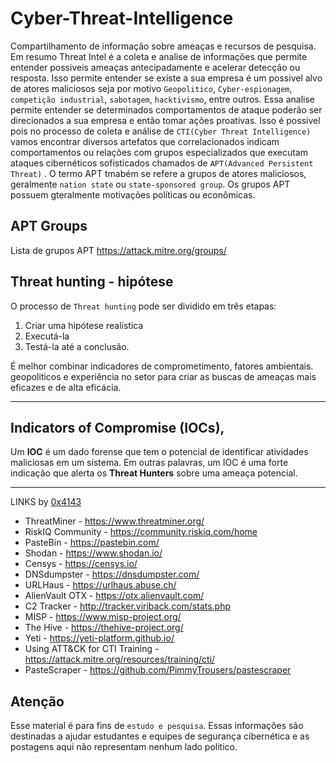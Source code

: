 # Cyber-Threat-Intelligence
Compartilhamento de informação sobre ameaças e recursos de pesquisa.
Em resumo Threat Intel é a coleta e analise de informações que permite entender possiveis ameaças antecipadamente e acelerar detecção ou resposta. Isso permite entender se existe a sua empresa é um possivel alvo de atores maliciosos seja por motivo `Geopolitico`, `Cyber-espionagem`, `competição industrial`, `sabotagem`, `hacktivismo`, entre outros.
Essa analise permite entender se determinados comportamentos de ataque poderão ser direcionados a sua empresa e então tomar ações proativas. Isso é possivel pois no processo de coleta e análise de `CTI(Cyber Threat Intelligence)` vamos encontrar diversos artefatos que correlacionados indicam comportamentos ou relações com grupos especializados que executam ataques cibernéticos sofisticados chamados de `APT(Advanced Persistent Threat)` . O termo APT tmabém se refere a grupos de atores maliciosos, geralmente `nation state` ou `state-sponsored group`. Os grupos APT possuem gteralmente motivações políticas ou econômicas.

## APT Groups
Lista de grupos APT 
https://attack.mitre.org/groups/ 

## Threat hunting - hipótese
O processo de `Threat hunting` pode ser dividido em três etapas:

1. Criar uma hipótese realística
2. Executá-la
3. Testá-la até a conclusão.

É melhor combinar indicadores de comprometimento, fatores ambientais. geopoliticos e experiência no setor para criar as buscas de ameaças mais eficazes e de alta eficácia.

------------

## Indicators of Compromise (IOCs),

Um **IOC** é um dado forense que tem o potencial de identificar atividades maliciosas em um sistema. Em outras palavras, um IOC é uma forte indicação que alerta os **Threat Hunters** sobre uma ameaça potencial.

------------
LINKS by [0x4143](https://github.com/0x4143/malware-gems "0x4143")
- ThreatMiner - https://www.threatminer.org/
- RiskIQ Community - https://community.riskiq.com/home
- PasteBin - https://pastebin.com/
- Shodan - https://www.shodan.io/
- Censys - https://censys.io/
- DNSdumpster - https://dnsdumpster.com/
- URLHaus - https://urlhaus.abuse.ch/
- AlienVault OTX - https://otx.alienvault.com/
- C2 Tracker - http://tracker.viriback.com/stats.php
- MISP - https://www.misp-project.org/
- The Hive - https://thehive-project.org/
- Yeti - https://yeti-platform.github.io/
- Using ATT&CK for CTI Training - https://attack.mitre.org/resources/training/cti/
- PasteScraper - https://github.com/PimmyTrousers/pastescraper


## Atenção
Esse material é para fins de `estudo e pesquisa`.
Essas informações são  destinadas a ajudar estudantes e equipes de segurança cibernética e as postagens aqui não representam nenhum lado politico.
